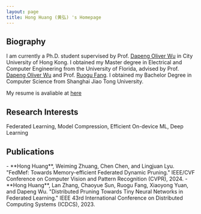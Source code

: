 ```yaml
---
layout: page
title: Hong Huang (黄弘) 's Homepage
---
```

<!-- - Master of Science in Electrical and Computer Engineering, University of Florida, 2023
- Bachelor of Engineering in Computer Science, Shanghai Jiao Tong University, 2021 -->

<h2> Biography </h2>  

I am currently a Ph.D. student supervised by Prof. [Dapeng Oliver Wu](http://www.wu.ece.ufl.edu/) in City University of Hong Kong. I obtained my Master degree in Electrical and Computer Engineering from the University of Florida, advised by Prof. [Dapeng Oliver Wu](http://www.wu.ece.ufl.edu/) and Prof. [Ruogu Fang](https://lab-smile.github.io/). I obtained my Bachelor Degree in Computer Science from Shanghai Jiao Tong University. 

My resume is avaliable at [here](/My_Resume.pdf)

<h2> Research Interests </h2> 
Federated Learning, Model Compression, Efficient On-device ML, Deep Learning

<h2> Publications </h2> 
- **Hong Huang**, Weiming Zhuang, Chen Chen, and Lingjuan Lyu. "FedMef: Towards Memory-efficient Federated Dynamic Pruning." IEEE/CVF Conference on Computer Vision and Pattern Recognition (CVPR), 2024.
- **Hong Huang**, Lan Zhang, Chaoyue Sun, Ruogu Fang, Xiaoyong Yuan, and Dapeng Wu. "Distributed Pruning Towards Tiny Neural Networks in Federated Learning." IEEE 43rd International Conference on Distributed Computing Systems (ICDCS), 2023.



